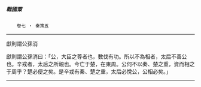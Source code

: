 

##### 戰國策
　　`卷七 ‧ 秦策五`

* * *

獻則謂公孫消

獻則謂公孫消曰：「公，大臣之尊者也，數伐有功。所以不為相者，太后不善公也。辛戎者，太后之所親也。今亡于楚，在東周。公何不以秦、楚之重，資而相之于周乎？楚必便之矣。是辛戎有秦、楚之重，太后必悅公，公相必矣。」

* * *

